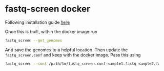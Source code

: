# fastq-screen docker

Following installation guide [here](https://stevenwingett.github.io/FastQ-Screen/)


Once this is built, within the docker image run

```bash
fastq_screen --get_genomes
```

And save the genomes to a helpful location. Then update the `fastq_screen.conf` and keep with the docker image. Pass this using

```bash
fastq_screen --conf /path/to/fastq_screen.conf sample1.fastq sample2.fastq
```